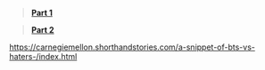 


> **[Part 1](project1.md)**

> **[Part 2](project2.md)**

https://carnegiemellon.shorthandstories.com/a-snippet-of-bts-vs-haters-/index.html
